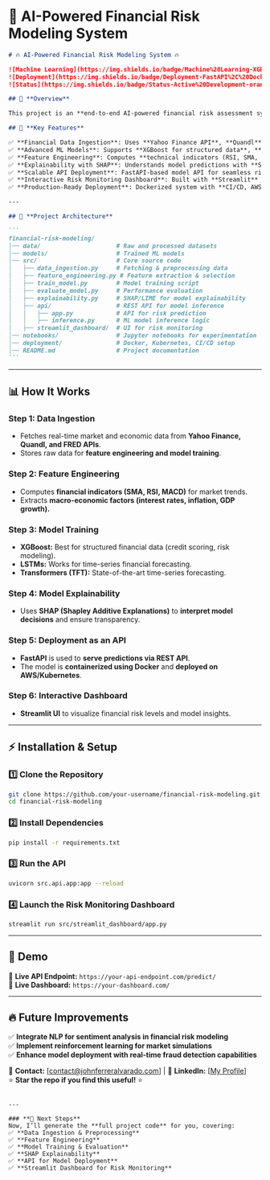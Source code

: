 # 📌 **AI-Powered Financial Risk Modeling System**

````markdown
# 🔥 AI-Powered Financial Risk Modeling System 🔥

![Machine Learning](https://img.shields.io/badge/Machine%20Learning-XGBoost%2C%20LSTMs%2C%20Transformers-blue)
![Deployment](https://img.shields.io/badge/Deployment-FastAPI%2C%20Docker%2C%20AWS-green)
![Status](https://img.shields.io/badge/Status-Active%20Development-orange)

## 📌 **Overview**

This project is an **end-to-end AI-powered financial risk assessment system** that predicts risk levels for **investment portfolios, credit scoring, or financial transactions**. It combines **advanced machine learning models (XGBoost, LSTMs, Transformers)** with **real-time data ingestion, deployment-ready APIs, and explainable AI techniques.**

## 🎯 **Key Features**

✅ **Financial Data Ingestion**: Uses **Yahoo Finance API**, **Quandl**, and **FRED Economic Data API** to fetch market and economic indicators.  
✅ **Advanced ML Models**: Supports **XGBoost for structured data**, **LSTMs for time series forecasting**, and **Transformers for state-of-the-art predictions**.  
✅ **Feature Engineering**: Computes **technical indicators (RSI, SMA, MACD)** and **financial ratios** for better predictive accuracy.  
✅ **Explainability with SHAP**: Understands model predictions with **Shapley Values for AI transparency**.  
✅ **Scalable API Deployment**: FastAPI-based model API for seamless risk prediction integration.  
✅ **Interactive Risk Monitoring Dashboard**: Built with **Streamlit** for real-time financial risk analysis.  
✅ **Production-Ready Deployment**: Dockerized system with **CI/CD, AWS, and Kubernetes** for scalability.

---

## 🚀 **Project Architecture**

```
financial-risk-modeling/
│── data/                     # Raw and processed datasets
│── models/                   # Trained ML models
│── src/                      # Core source code
│   ├── data_ingestion.py     # Fetching & preprocessing data
│   ├── feature_engineering.py # Feature extraction & selection
│   ├── train_model.py        # Model training script
│   ├── evaluate_model.py     # Performance evaluation
│   ├── explainability.py     # SHAP/LIME for model explainability
│   ├── api/                  # REST API for model inference
│   │   ├── app.py            # API for risk prediction
│   │   ├── inference.py      # ML model inference logic
│   ├── streamlit_dashboard/  # UI for risk monitoring
│── notebooks/                # Jupyter notebooks for experimentation
│── deployment/               # Docker, Kubernetes, CI/CD setup
│── README.md                 # Project documentation
```
````

---

## 📊 **How It Works**

### **Step 1: Data Ingestion**

- Fetches real-time market and economic data from **Yahoo Finance, Quandl, and FRED APIs**.
- Stores raw data for **feature engineering and model training**.

### **Step 2: Feature Engineering**

- Computes **financial indicators (SMA, RSI, MACD)** for market trends.
- Extracts **macro-economic factors (interest rates, inflation, GDP growth).**

### **Step 3: Model Training**

- **XGBoost:** Best for structured financial data (credit scoring, risk modeling).
- **LSTMs:** Works for time-series financial forecasting.
- **Transformers (TFT):** State-of-the-art time-series forecasting.

### **Step 4: Model Explainability**

- Uses **SHAP (Shapley Additive Explanations)** to **interpret model decisions** and ensure transparency.

### **Step 5: Deployment as an API**

- **FastAPI** is used to **serve predictions via REST API**.
- The model is **containerized using Docker** and **deployed on AWS/Kubernetes**.

### **Step 6: Interactive Dashboard**

- **Streamlit UI** to visualize financial risk levels and model insights.

---

## ⚡ **Installation & Setup**

### **1️⃣ Clone the Repository**

```bash
git clone https://github.com/your-username/financial-risk-modeling.git
cd financial-risk-modeling
```

### **2️⃣ Install Dependencies**

```bash
pip install -r requirements.txt
```

### **3️⃣ Run the API**

```bash
uvicorn src.api.app:app --reload
```

### **4️⃣ Launch the Risk Monitoring Dashboard**

```bash
streamlit run src/streamlit_dashboard/app.py
```

---

## 🎯 **Demo**

🔹 **Live API Endpoint:** `https://your-api-endpoint.com/predict/`  
🔹 **Live Dashboard:** `https://your-dashboard.com/`

---

## 🔥 **Future Improvements**

✅ **Integrate NLP for sentiment analysis in financial risk modeling**  
✅ **Implement reinforcement learning for market simulations**  
✅ **Enhance model deployment with real-time fraud detection capabilities**

📧 **Contact:** [contact@johnferreralvarado.com] | 💼 **LinkedIn:** [[My Profile](https://www.linkedin.com/in/johnfalvarado/)]  
⭐ **Star the repo if you find this useful!** ⭐

```

---

### **🔗 Next Steps**
Now, I’ll generate the **full project code** for you, covering:
✅ **Data Ingestion & Preprocessing**
✅ **Feature Engineering**
✅ **Model Training & Evaluation**
✅ **SHAP Explainability**
✅ **API for Model Deployment**
✅ **Streamlit Dashboard for Risk Monitoring**
```
